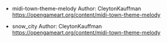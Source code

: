 - midi-town-theme-melody 
Author: CleytonKauffman 
https://opengameart.org/content/midi-town-theme-melody 

- snow_city
Author: CleytonKauffman 
https://opengameart.org/content/midi-town-theme-melody
